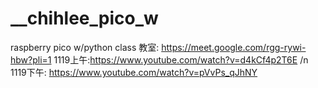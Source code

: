 # __chihlee_pico_w
raspberry pico w/python class
教室: https://meet.google.com/rgg-rywi-hbw?pli=1
1119上午:https://www.youtube.com/watch?v=d4kCf4p2T6E
/n
1119下午:
https://www.youtube.com/watch?v=pVvPs_qJhNY
